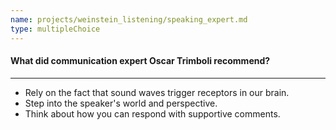 ```yaml
---
name: projects/weinstein_listening/speaking_expert.md
type: multipleChoice
---
```


#### What did communication expert Oscar Trimboli recommend?

---

- Rely on the fact that sound waves trigger receptors in our brain.
- Step into the speaker's world and perspective.
- Think about how you can respond with supportive comments.
